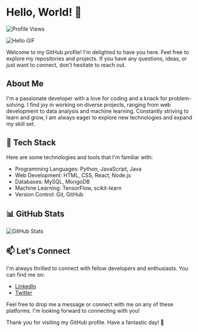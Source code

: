 <!-- Introduction -->
# Hello, World! 👋

<!-- Profile View Counter -->
![Profile Views](https://komarev.com/ghpvc/?username=raxelf)

<!-- Greeting GIF -->
![Hello GIF](https://media.giphy.com/media/l2JehQ2GitHGdVG9y/source.gif)

<!-- Welcome Message -->
Welcome to my GitHub profile! I'm delighted to have you here. Feel free to explore my repositories and projects. If you have any questions, ideas, or just want to connect, don't hesitate to reach out.

## About Me

I'm a passionate developer with a love for coding and a knack for problem-solving. I find joy in working on diverse projects, ranging from web development to data analysis and machine learning. Constantly striving to learn and grow, I am always eager to explore new technologies and expand my skill set.

## 🌱 Tech Stack

Here are some technologies and tools that I'm familiar with:

- Programming Languages: Python, JavaScript, Java
- Web Development: HTML, CSS, React, Node.js
- Databases: MySQL, MongoDB
- Machine Learning: TensorFlow, scikit-learn
- Version Control: Git, GitHub

## 📊 GitHub Stats

<!-- GitHub Stats Card -->
![GitHub Stats](https://github-readme-stats.vercel.app/api?username=raxelf&show_icons=true&theme=dark)

## 📫 Let's Connect

I'm always thrilled to connect with fellow developers and enthusiasts. You can find me on:

- [LinkedIn](https://www.linkedin.com/in/raxelf)
- [Twitter](https://instagram.com/raxelf_)

Feel free to drop me a message or connect with me on any of these platforms. I'm looking forward to connecting with you!

Thank you for visiting my GitHub profile. Have a fantastic day! 🌟
